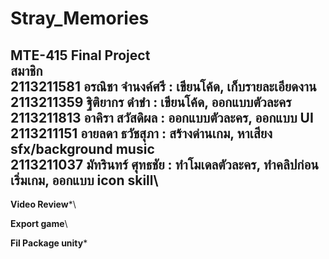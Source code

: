 # Stray_Memories
**MTE-415 Final Project**\
**สมาชิก**                         
2113211581  อรณิชา จำนงค์ศรี     :   เขียนโค้ด, เก็บรายละเอียดงาน\
2113211359 ฐิติยากร ดำขำ       :    เขียนโค้ด, ออกแบบตัวละคร\
2113211813 อาคิรา สวัสดิผล      :    ออกแบบตัวละคร, ออกแบบ UI\
2113211151  อายลดา ธวัชสุภา    :    สร้างด่านเกม, หาเสียง sfx/background music\
2113211037 มัทรินทร์ ศุทธชัย    :     ทำโมเดลตัวละคร, ทำคลิปก่อนเริ่มเกม, ออกแบบ icon skill\
-----------------------------------------
**Video Review***\

**Export game**\

**Fil Package unity***

